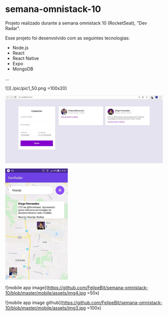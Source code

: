 # semana-omnistack-10
Projeto realizado durante a semana omnistack 10 (RocketSeat),  "Dev Radar".

Esse projeto foi desenvolvido com as seguintes tecnologias:

* Node.js
* React
* React Native
* Expo
* MongoDB


...

![](./pic/pic1_50.png =100x20)

![web app image](https://github.com/FelipeBit/semana-omnistack-10/blob/master/mobile/assets/img1.jpg)

<img src="https://github.com/FelipeBit/semana-omnistack-10/blob/master/mobile/assets/img2.jpg" alt="drawing" width="200"/>



![mobile app image](https://github.com/FelipeBit/semana-omnistack-10/blob/master/mobile/assets/img4.jpg =50x)


![mobile app image github](https://github.com/FelipeBit/semana-omnistack-10/blob/master/mobile/assets/img3.jpg =100x)
